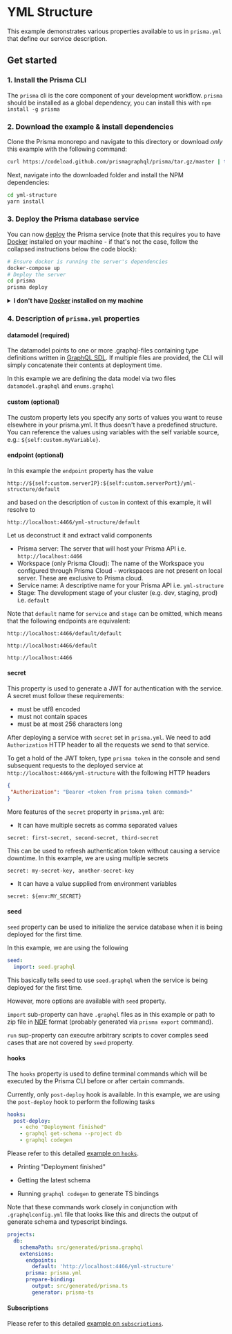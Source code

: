 # YML Structure

This example demonstrates various properties available to us in `prisma.yml` that define our service description.

## Get started

### 1. Install the Prisma CLI
The `prisma` cli is the core component of your development workflow. `prisma` should be installed as a global dependency, you can install this with `npm install -g prisma`

### 2. Download the example & install dependencies

Clone the Prisma monorepo and navigate to this directory or download _only_ this example with the following command:

```sh
curl https://codeload.github.com/prismagraphql/prisma/tar.gz/master | tar -xz --strip=2 prisma-master/examples/yml-structure
```

Next, navigate into the downloaded folder and install the NPM dependencies:

```sh
cd yml-structure
yarn install
```

### 3. Deploy the Prisma database service

You can now [deploy](https://www.prisma.io/docs/reference/cli-command-reference/database-service/prisma-deploy-kee1iedaov) the Prisma service (note that this requires you to have [Docker](https://www.docker.com) installed on your machine - if that's not the case, follow the collapsed instructions below the code block):

```sh
# Ensure docker is running the server's dependencies
docker-compose up
# Deploy the server
cd prisma
prisma deploy
```

<details>
 <summary><strong>I don't have <a href="https://www.docker.com">Docker</a> installed on my machine</strong></summary>

To deploy your service to a demo server (rather than locally with Docker), please follow [this link](https://www.prisma.io/docs/quickstart/).

</details>

### 4. Description of `prisma.yml` properties

#### datamodel (required)

The datamodel points to one or more .graphql-files containing type definitions written in [GraphQL SDL](https://blog.graph.cool/graphql-sdl-schema-definition-language-6755bcb9ce51). If multiple files are provided, the CLI will simply concatenate their contents at deployment time.

In this example we are defining the data model via two files `datamodel.graphql` and `enums.graphql`

#### custom (optional)

The custom property lets you specify any sorts of values you want to reuse elsewhere in your prisma.yml. It thus doesn't have a predefined structure. You can reference the values using variables with the self variable source, e.g.: `${self:custom.myVariable}`.

#### endpoint (optional)

In this example the `endpoint` property has the value

`http://${self:custom.serverIP}:${self:custom.serverPort}/yml-structure/default`

and based on the description of `custom` in context of this example, it will resolve to

`http://localhost:4466/yml-structure/default`

Let us deconstruct it and extract valid components

* Prisma server: The server that will host your Prisma API i.e. `http://localhost:4466`
* Workspace (only Prisma Cloud): The name of the Workspace you configured through Prisma Cloud - workspaces are not present on local server. These are exclusive to Prisma cloud.
* Service name: A descriptive name for your Prisma API i.e. `yml-structure`
* Stage: The development stage of your cluster (e.g. dev, staging, prod) i.e. `default`

Note that `default` name for `service` and `stage` can be omitted, which means that the following endpoints are equivalent:

`http://localhost:4466/default/default`

`http://localhost:4466/default`

`http://localhost:4466`

#### secret

This property is used to generate a JWT for authentication with the service. A secret must follow these requirements:

* must be utf8 encoded
* must not contain spaces
* must be at most 256 characters long

After deploying a service with `secret` set in `prisma.yml`. We need to add `Authorization` HTTP header to all the requests we send to that service.

To get a hold of the JWT token, type `prisma token` in the console and send subsequent requests to the deployed service at
`http://localhost:4466/yml-structure` with the following HTTP headers

```json
{
 "Authorization": "Bearer <token from prisma token command>"
}
```

More features of the `secret` property in `prisma.yml` are:

* It can have multiple secrets as comma separated values

`secret: first-secret, second-secret, third-secret`

This can be used to refresh authentication token without causing a service downtime. In this example, we are using multiple secrets

`secret: my-secret-key, another-secret-key`

* It can have a value supplied from environment variables

`secret: ${env:MY_SECRET}`

#### seed

`seed` property can be used to initialize the service database when it is being deployed for the first time.

In this example, we are using the following

```yml
seed:
  import: seed.graphql
```

This basically tells seed to use `seed.graphql` when the service is being deployed for the first time.

However, more options are available with `seed` property.

`import` sub-property can have `.graphql` files as in this example or path to zip file in [NDF](https://www.prisma.io/docs/reference/data-import-and-export/normalized-data-format-teroo5uxih/) format (probably generated via `prisma export` command).

`run` sup-property can executre arbitrary scripts to cover comples seed cases that are not covered by `seed` property.

#### hooks

The `hooks` property is used to define terminal commands which will be executed by the Prisma CLI before or after certain commands.

Currently, only `post-deploy` hook is available. In this example, we are using the `post-deploy` hook to perform the following tasks

```yml
hooks:
  post-deploy:
    - echo "Deployment finished"
    - graphql get-schema --project db
    - graphql codegen
```

Please refer to this detailed [example on `hooks`](../hooks).

* Printing "Deployment finished"

* Getting the latest schema

* Running `graphql codegen` to generate TS bindings

Note that these commands work closely in conjunction with `.graphqlconfig.yml` file that looks like this and directs the output of generate schema and typescript bindings.

```yml
projects:
  db:
    schemaPath: src/generated/prisma.graphql
    extensions:
      endpoints:
        default: 'http://localhost:4466/yml-structure'
      prisma: prisma.yml
      prepare-binding:
        output: src/generated/prisma.ts
        generator: prisma-ts
```

#### Subscriptions

Please refer to this detailed [example on `subscriptions`](../server-side-subscriptions).
